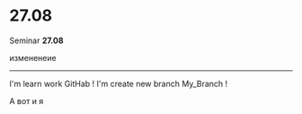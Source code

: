 # 27.08

Seminar **27.08**


измененеие
_____________________
I'm learn work GitHab !
I'm create new branch My_Branch !











А вот и я